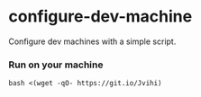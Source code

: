 
# configure-dev-machine

Configure dev machines with a simple script.


### Run on your machine

```shell
bash <(wget -qO- https://git.io/Jvihi)
```
